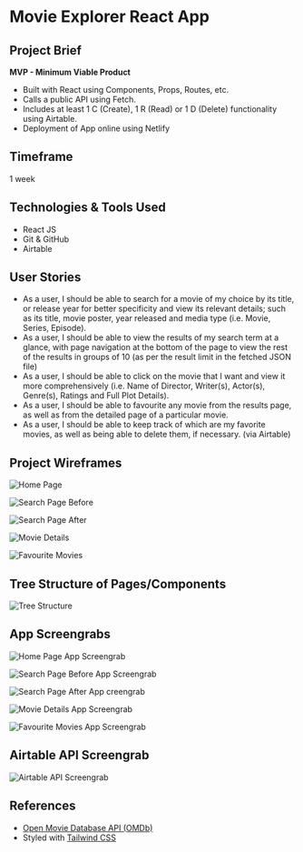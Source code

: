 # Movie Explorer React App

## Project Brief

**MVP - Minimum Viable Product**

- Built with React using Components, Props, Routes, etc.
- Calls a public API using Fetch.
- Includes at least 1 C (Create), 1 R (Read) or 1 D (Delete) functionality using Airtable.
- Deployment of App online using Netlify

## Timeframe

1 week

## Technologies & Tools Used

- React JS
- Git & GitHub
- Airtable

## User Stories

- As a user, I should be able to search for a movie of my choice by its title, or release year for better specificity and view its relevant details; such as its title, movie poster, year released and media type (i.e. Movie, Series, Episode).
- As a user, I should be able to view the results of my search term at a glance, with page navigation at the bottom of the page to view the rest of the results in groups of 10 (as per the result limit in the fetched JSON file)
- As a user, I should be able to click on the movie that I want and view it more comprehensively (i.e. Name of Director, Writer(s), Actor(s), Genre(s), Ratings and Full Plot Details).
- As a user, I should be able to favourite any movie from the results page, as well as from the detailed page of a particular movie.
- As a user, I should be able to keep track of which are my favorite movies, as well as being able to delete them, if necessary. (via Airtable)

## Project Wireframes

![Home Page](./images/HomePage.JPG)

![Search Page Before](./images/SearchPage_Before.JPG)

![Search Page After](./images/SearchPage_After.JPG)

![Movie Details](./images/MovieDetails.JPG)

![Favourite Movies](./images/FavouriteMovies.JPG)

## Tree Structure of Pages/Components

![Tree Structure](./images/TreeStructure.jpg)

## App Screengrabs

![Home Page App Screengrab](./images/HomePage_Screengrab.jpg)

![Search Page Before App Screengrab](./images/SearchPage_Before_Screengrab.jpg)

![Search Page After App creengrab](./images/SearchPage_After_Screengrab.jpg)

![Movie Details App Screengrab](./images/MovieDetails_Screengrab.jpg)

![Favourite Movies App Screengrab](./images/FavouriteMovies_Screengrab.jpg)

## Airtable API Screengrab

![Airtable API Screengrab](./images/Airtable_API_Screengrab.jpg)

## References

- [Open Movie Database API (OMDb)](https://omdbapi.com)
- Styled with [Tailwind CSS](https://tailwindcss.com/)
